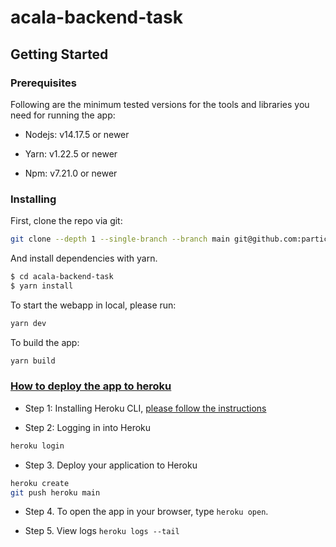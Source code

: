 # acala-backend-task

## Getting Started

### Prerequisites

Following are the minimum tested versions for the tools and libraries you need for running the app:

- Nodejs: v14.17.5 or newer

- Yarn: v1.22.5 or newer

- Npm: v7.21.0 or newer

### Installing

First, clone the repo via git:

```bash
git clone --depth 1 --single-branch --branch main git@github.com:particle4dev/acala-backend-task.git
```

And install dependencies with yarn.

```bash
$ cd acala-backend-task
$ yarn install
```

To start the webapp in local, please run:

```bash
yarn dev
```

To build the app:

```bash
yarn build
```

### [How to deploy the app to heroku](https://devcenter.heroku.com/articles/deploying-nodejs)

- Step 1: Installing Heroku CLI, [please follow the instructions](https://devcenter.heroku.com/articles/heroku-cli)

- Step 2: Logging in into Heroku
```bash
heroku login
```

- Step 3. Deploy your application to Heroku
```bash
heroku create
git push heroku main
```

- Step 4. To open the app in your browser, type `heroku open`.

- Step 5. View logs `heroku logs --tail`
